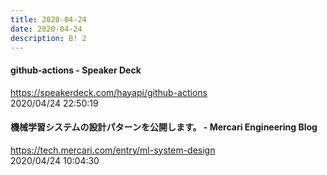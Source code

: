 ```yaml
---
title: 2020-04-24
date: 2020-04-24
description: B! 2
---
```


#### github-actions - Speaker Deck
https://speakerdeck.com/hayapi/github-actions<br>
2020/04/24 22:50:19<br>


#### 機械学習システムの設計パターンを公開します。 - Mercari Engineering Blog
https://tech.mercari.com/entry/ml-system-design<br>
2020/04/24 10:04:30<br>


